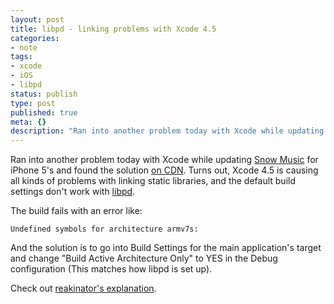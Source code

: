 ```yaml
---
layout: post
title: libpd - linking problems with Xcode 4.5
categories:
- note
tags:
- xcode
- iOS
- libpd
status: publish
type: post
published: true
meta: {}
description: "Ran into another problem today with Xcode while updating Snow Music for iPhone 5's and found the solution on CDN. Turns out, Xcode 4.5 is causing all"
---
```


Ran into another problem today with Xcode while updating [Snow Music](/apps) for iPhone 5's and found the solution [on CDN](http://createdigitalnoise.com/discussion/1603/libpd-linking-problems-on-xcode-4-5/p1). Turns out, Xcode 4.5 is causing all kinds of problems with linking static libraries, and the default build settings don't work with [libpd](http://libpd.cc).

The build fails with an error like:

    Undefined symbols for architecture armv7s:

And the solution is to go into Build Settings for the main application's target and change "Build Active Architecture Only" to YES in the Debug configuration (This matches how libpd is set up).

Check out [reakinator's explanation](http://createdigitalnoise.com/discussion/1603/libpd-linking-problems-on-xcode-4-5/p1).
